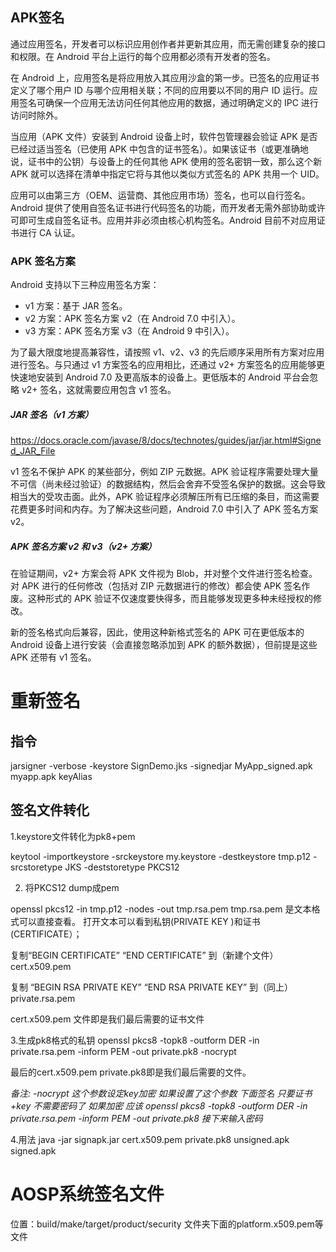 ## APK签名
通过应用签名，开发者可以标识应用创作者并更新其应用，而无需创建复杂的接口和权限。在 Android 平台上运行的每个应用都必须有开发者的签名。

在 Android 上，应用签名是将应用放入其应用沙盒的第一步。已签名的应用证书定义了哪个用户 ID 与哪个应用相关联；不同的应用要以不同的用户 ID 运行。应用签名可确保一个应用无法访问任何其他应用的数据，通过明确定义的 IPC 进行访问时除外。

当应用（APK 文件）安装到 Android 设备上时，软件包管理器会验证 APK 是否已经过适当签名（已使用 APK 中包含的证书签名）。如果该证书（或更准确地说，证书中的公钥）与设备上的任何其他 APK 使用的签名密钥一致，那么这个新 APK 就可以选择在清单中指定它将与其他以类似方式签名的 APK 共用一个 UID。

应用可以由第三方（OEM、运营商、其他应用市场）签名，也可以自行签名。Android 提供了使用自签名证书进行代码签名的功能，而开发者无需外部协助或许可即可生成自签名证书。应用并非必须由核心机构签名。Android 目前不对应用证书进行 CA 认证。 

### APK 签名方案
 Android 支持以下三种应用签名方案：

-  v1 方案：基于 JAR 签名。
-  v2 方案：APK 签名方案 v2（在 Android 7.0 中引入）。
-  v3 方案：APK 签名方案 v3（在 Android 9 中引入）。

为了最大限度地提高兼容性，请按照 v1、v2、v3 的先后顺序采用所有方案对应用进行签名。与只通过 v1 方案签名的应用相比，还通过 v2+ 方案签名的应用能够更快速地安装到 Android 7.0 及更高版本的设备上。更低版本的 Android 平台会忽略 v2+ 签名，这就需要应用包含 v1 签名。 


##### JAR 签名（v1 方案）
https://docs.oracle.com/javase/8/docs/technotes/guides/jar/jar.html#Signed_JAR_File

v1 签名不保护 APK 的某些部分，例如 ZIP 元数据。APK 验证程序需要处理大量不可信（尚未经过验证）的数据结构，然后会舍弃不受签名保护的数据。这会导致相当大的受攻击面。此外，APK 验证程序必须解压所有已压缩的条目，而这需要花费更多时间和内存。为了解决这些问题，Android 7.0 中引入了 APK 签名方案 v2。 

##### APK 签名方案 v2 和 v3（v2+ 方案）
 在验证期间，v2+ 方案会将 APK 文件视为 Blob，并对整个文件进行签名检查。对 APK 进行的任何修改（包括对 ZIP 元数据进行的修改）都会使 APK 签名作废。这种形式的 APK 验证不仅速度要快得多，而且能够发现更多种未经授权的修改。

新的签名格式向后兼容，因此，使用这种新格式签名的 APK 可在更低版本的 Android 设备上进行安装（会直接忽略添加到 APK 的额外数据），但前提是这些 APK 还带有 v1 签名。 




# 重新签名
## 指令
jarsigner -verbose -keystore SignDemo.jks -signedjar MyApp_signed.apk myapp.apk keyAlias

## 签名文件转化
1.keystore文件转化为pk8+pem

keytool -importkeystore -srckeystore my.keystore -destkeystore tmp.p12 -srcstoretype JKS -deststoretype PKCS12

2. 将PKCS12 dump成pem

openssl pkcs12 -in tmp.p12 -nodes -out tmp.rsa.pem
tmp.rsa.pem 是文本格式可以直接查看。
打开文本可以看到私钥(PRIVATE KEY )和证书(CERTIFICATE）；

复制“BEGIN CERTIFICATE” “END CERTIFICATE” 到（新建个文件） cert.x509.pem

复制 “BEGIN RSA PRIVATE KEY” “END RSA PRIVATE KEY” 到（同上） private.rsa.pem

cert.x509.pem 文件即是我们最后需要的证书文件

3.生成pk8格式的私钥
openssl pkcs8 -topk8 -outform DER -in private.rsa.pem -inform PEM -out private.pk8 -nocrypt

最后的cert.x509.pem private.pk8即是我们最后需要的文件。

*备注:
-nocrypt 这个参数设定key加密 如果设置了这个参数 下面签名 只要证书+key 不需要密码了 如果加密 应该
openssl pkcs8 -topk8 -outform
DER -in private.rsa.pem -inform PEM -out private.pk8 接下来输入密码*


4.用法
java -jar signapk.jar cert.x509.pem private.pk8 unsigned.apk signed.apk


# AOSP系统签名文件
位置：build/make/target/product/security 文件夹下面的platform.x509.pem等文件